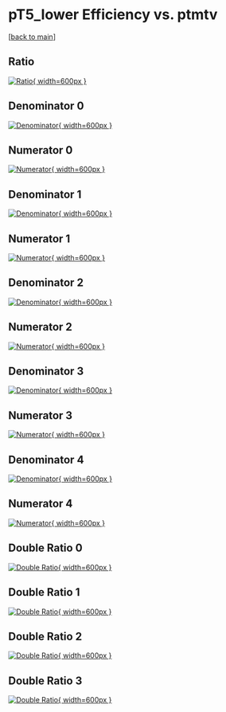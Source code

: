 # pT5_lower Efficiency vs. ptmtv

[[back to main](./)]



## Ratio

[![Ratio](../mtv/var/pT5_lower_xtr_321_0_eff_ptmtv.png){ width=600px }](../mtv/var/pT5_lower_xtr_321_0_eff_ptmtv.pdf)

## Denominator 0

[![Denominator](../mtv/den/pT5_lower_xtr_321_0_eff_ptmtv_den0.png){ width=600px }](../mtv/den/pT5_lower_xtr_321_0_eff_ptmtv_den0.pdf)

## Numerator 0

[![Numerator](../mtv/num/pT5_lower_xtr_321_0_eff_ptmtv_num0.png){ width=600px }](../mtv/num/pT5_lower_xtr_321_0_eff_ptmtv_num0.pdf)

## Denominator 1

[![Denominator](../mtv/den/pT5_lower_xtr_321_0_eff_ptmtv_den1.png){ width=600px }](../mtv/den/pT5_lower_xtr_321_0_eff_ptmtv_den1.pdf)

## Numerator 1

[![Numerator](../mtv/num/pT5_lower_xtr_321_0_eff_ptmtv_num1.png){ width=600px }](../mtv/num/pT5_lower_xtr_321_0_eff_ptmtv_num1.pdf)

## Denominator 2

[![Denominator](../mtv/den/pT5_lower_xtr_321_0_eff_ptmtv_den2.png){ width=600px }](../mtv/den/pT5_lower_xtr_321_0_eff_ptmtv_den2.pdf)

## Numerator 2

[![Numerator](../mtv/num/pT5_lower_xtr_321_0_eff_ptmtv_num2.png){ width=600px }](../mtv/num/pT5_lower_xtr_321_0_eff_ptmtv_num2.pdf)

## Denominator 3

[![Denominator](../mtv/den/pT5_lower_xtr_321_0_eff_ptmtv_den3.png){ width=600px }](../mtv/den/pT5_lower_xtr_321_0_eff_ptmtv_den3.pdf)

## Numerator 3

[![Numerator](../mtv/num/pT5_lower_xtr_321_0_eff_ptmtv_num3.png){ width=600px }](../mtv/num/pT5_lower_xtr_321_0_eff_ptmtv_num3.pdf)

## Denominator 4

[![Denominator](../mtv/den/pT5_lower_xtr_321_0_eff_ptmtv_den4.png){ width=600px }](../mtv/den/pT5_lower_xtr_321_0_eff_ptmtv_den4.pdf)

## Numerator 4

[![Numerator](../mtv/num/pT5_lower_xtr_321_0_eff_ptmtv_num4.png){ width=600px }](../mtv/num/pT5_lower_xtr_321_0_eff_ptmtv_num4.pdf)

## Double Ratio 0

[![Double Ratio](../mtv/ratio/pT5_lower_xtr_321_0_eff_ptmtv_ratio0.png){ width=600px }](../mtv/ratio/pT5_lower_xtr_321_0_eff_ptmtv_ratio0.pdf)

## Double Ratio 1

[![Double Ratio](../mtv/ratio/pT5_lower_xtr_321_0_eff_ptmtv_ratio1.png){ width=600px }](../mtv/ratio/pT5_lower_xtr_321_0_eff_ptmtv_ratio1.pdf)

## Double Ratio 2

[![Double Ratio](../mtv/ratio/pT5_lower_xtr_321_0_eff_ptmtv_ratio2.png){ width=600px }](../mtv/ratio/pT5_lower_xtr_321_0_eff_ptmtv_ratio2.pdf)

## Double Ratio 3

[![Double Ratio](../mtv/ratio/pT5_lower_xtr_321_0_eff_ptmtv_ratio3.png){ width=600px }](../mtv/ratio/pT5_lower_xtr_321_0_eff_ptmtv_ratio3.pdf)

